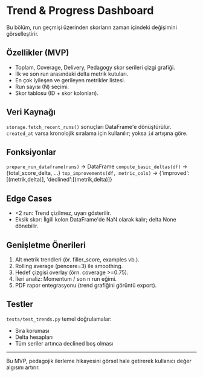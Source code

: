 # Trend & Progress Dashboard

Bu bölüm, run geçmişi üzerinden skorların zaman içindeki değişimini görselleştirir.

## Özellikler (MVP)
- Toplam, Coverage, Delivery, Pedagogy skor serileri çizgi grafiği.
- İlk ve son run arasındaki delta metrik kutuları.
- En çok iyileşen ve gerileyen metrikler listesi.
- Run sayısı (N) seçimi.
- Skor tablosu (ID + skor kolonları).

## Veri Kaynağı
`storage.fetch_recent_runs()` sonuçları DataFrame'e dönüştürülür. `created_at` varsa kronolojik sıralama için kullanılır; yoksa `id` artışına göre.

## Fonksiyonlar
`prepare_run_dataframe(runs)` → DataFrame
`compute_basic_deltas(df)` → {total_score_delta, ...}
`top_improvements(df, metric_cols)` → {'improved':[(metrik,delta)], 'declined':[(metrik,delta)]}

## Edge Cases
- <2 run: Trend çizilmez, uyarı gösterilir.
- Eksik skor: İlgili kolon DataFrame'de NaN olarak kalır; delta None dönebilir.

## Genişletme Önerileri
1. Alt metrik trendleri (ör. filler_score, examples vb.).
2. Rolling average (pencere=3) ile smoothing.
3. Hedef çizgisi overlay (örn. coverage >=0.75).
4. İleri analiz: Momentum / son n run eğimi.
5. PDF rapor entegrasyonu (trend grafiğini görüntü export).

## Testler
`tests/test_trends.py` temel doğrulamalar:
- Sıra koruması
- Delta hesapları
- Tüm seriler artınca declined boş olması

---
Bu MVP, pedagojik ilerleme hikayesini görsel hale getirerek kullanıcı değer algısını artırır.
